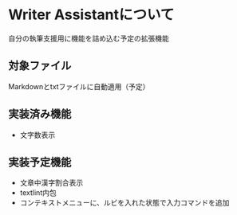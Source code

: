 # Writer Assistantについて
自分の執筆支援用に機能を詰め込む予定の拡張機能

## 対象ファイル
Markdownとtxtファイルに自動適用（予定）

## 実装済み機能
+ 文字数表示

## 実装予定機能
+ 文章中漢字割合表示
+ textlint内包
+ コンテキストメニューに、ルビを入れた状態で入力コマンドを追加